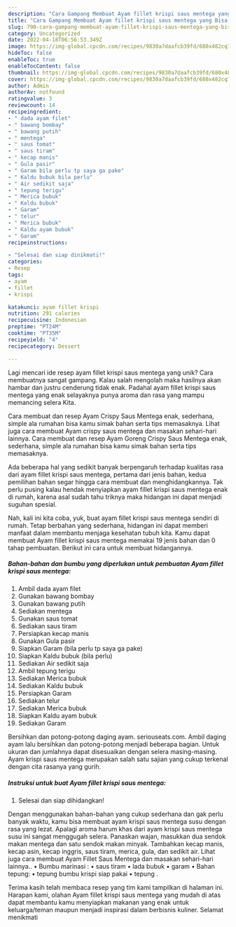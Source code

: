 ```yaml
---
description: "Cara Gampang Membuat Ayam fillet krispi saus mentega yang Bisa Manjain Lidah"
title: "Cara Gampang Membuat Ayam fillet krispi saus mentega yang Bisa Manjain Lidah"
slug: 790-cara-gampang-membuat-ayam-fillet-krispi-saus-mentega-yang-bisa-manjain-lidah
category: Uncategorized
date: 2022-04-18T06:56:53.349Z
image: https://img-global.cpcdn.com/recipes/9830a7daafcb39fd/680x482cq70/ayam-fillet-krispi-saus-mentega-foto-resep-utama.jpg
hideToc: false
enableToc: true
enableTocContent: false
thumbnail: https://img-global.cpcdn.com/recipes/9830a7daafcb39fd/680x482cq70/ayam-fillet-krispi-saus-mentega-foto-resep-utama.jpg
cover: https://img-global.cpcdn.com/recipes/9830a7daafcb39fd/680x482cq70/ayam-fillet-krispi-saus-mentega-foto-resep-utama.jpg
author: Admin
authorAv: notfound
ratingvalue: 3
reviewcount: 14
recipeingredient:
- " dada ayam filet"
- " bawang bombay"
- " bawang putih"
- " mentega"
- " saus tomat"
- " saus tiram"
- " kecap manis"
- " Gula pasir"
- " Garam bila perlu tp saya ga pake"
- " Kaldu bubuk bila perlu"
- " Air sedikit saja"
- " tepung terigu"
- " Merica bubuk"
- " Kaldu bubuk"
- " Garam"
- " telur"
- " Merica bubuk"
- " Kaldu ayam bubuk"
- " Garam"
recipeinstructions:

- "Selesai dan siap dinikmati!"
categories:
- Resep
tags:
- ayam
- fillet
- krispi

katakunci: ayam fillet krispi 
nutrition: 291 calories
recipecuisine: Indonesian
preptime: "PT24M"
cooktime: "PT35M"
recipeyield: "4"
recipecategory: Dessert

---
```





Lagi mencari ide resep ayam fillet krispi saus mentega yang unik? Cara membuatnya sangat gampang. Kalau salah mengolah maka hasilnya akan hambar dan justru cenderung tidak enak. Padahal ayam fillet krispi saus mentega yang enak selayaknya punya aroma dan rasa yang mampu memancing selera Kita.





Cara membuat dan resep Ayam Crispy Saus Mentega enak, sederhana, simple ala rumahan bisa kamu simak bahan serta tips memasaknya. Lihat juga cara membuat Ayam crispy saus mentega dan masakan sehari-hari lainnya. Cara membuat dan resep Ayam Goreng Crispy Saus Mentega enak, sederhana, simple ala rumahan bisa kamu simak bahan serta tips memasaknya.

Ada beberapa hal yang sedikit banyak berpengaruh terhadap kualitas rasa dari ayam fillet krispi saus mentega, pertama dari jenis bahan, kedua pemilihan bahan segar hingga cara membuat dan menghidangkannya. Tak perlu pusing kalau hendak menyiapkan ayam fillet krispi saus mentega enak di rumah, karena asal sudah tahu triknya maka hidangan ini dapat menjadi suguhan spesial.






Nah, kali ini kita coba, yuk, buat ayam fillet krispi saus mentega sendiri di rumah. Tetap berbahan yang sederhana, hidangan ini dapat memberi manfaat dalam membantu menjaga kesehatan tubuh kita. Kamu dapat membuat Ayam fillet krispi saus mentega memakai 19 jenis bahan dan 0 tahap pembuatan. Berikut ini cara untuk membuat hidangannya.

<!--inarticleads1-->

##### Bahan-bahan dan bumbu yang diperlukan untuk pembuatan Ayam fillet krispi saus mentega:

1. Ambil  dada ayam filet
1. Gunakan  bawang bombay
1. Gunakan  bawang putih
1. Sediakan  mentega
1. Gunakan  saus tomat
1. Sediakan  saus tiram
1. Persiapkan  kecap manis
1. Gunakan  Gula pasir
1. Siapkan  Garam (bila perlu tp saya ga pake)
1. Siapkan  Kaldu bubuk (bila perlu)
1. Sediakan  Air sedikit saja
1. Ambil  tepung terigu
1. Sediakan  Merica bubuk
1. Sediakan  Kaldu bubuk
1. Persiapkan  Garam
1. Sediakan  telur
1. Sediakan  Merica bubuk
1. Siapkan  Kaldu ayam bubuk
1. Sediakan  Garam


Bersihkan dan potong-potong daging ayam. seriouseats.com. Ambil daging ayam lalu bersihkan dan potong-potong menjadi beberapa bagian. Untuk ukuran dan jumlahnya dapat disesuaikan dengan selera masing-masing. Ayam krispi saus mentega merupakan salah satu sajian yang cukup terkenal dengan cita rasanya yang gurih. 

<!--inarticleads2-->

##### Instruksi untuk buat Ayam fillet krispi saus mentega:


1. Selesai dan siap dihidangkan!

Dengan menggunakan bahan-bahan yang cukup sederhana dan gak perlu banyak waktu, kamu bisa membuat ayam krispi saus mentega susu dengan rasa yang lezat. Apalagi aroma harum khas dari ayam krispi saus mentega susu ini sangat menggugah selera. Panaskan wajan, masukkan dua sendok makan mentega dan satu sendok makan minyak. Tambahkan kecap manis, kecap asin, kecap inggris, saus tiram, merica, gula, dan sedikit air. Lihat juga cara membuat Ayam Fillet Saus Mentega dan masakan sehari-hari lainnya.. • Bumbu marinasi : • saus tiram • lada bubuk • garam • Bahan tepung: • tepung bumbu krispi siap pakai • tepung . 

Terima kasih telah membaca resep yang tim kami tampilkan di halaman ini. Harapan kami, olahan Ayam fillet krispi saus mentega yang mudah di atas dapat membantu kamu menyiapkan makanan yang enak untuk keluarga/teman maupun menjadi inspirasi dalam berbisnis kuliner. Selamat menikmati
